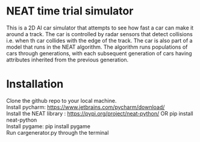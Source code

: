 # NEAT time trial simulator
This is a 2D AI car simulator that attempts to see how fast a car can make it around a track.
The car is controlled by radar sensors that detect collisions i.e. when th car collides with the edge of the track.
The car is also part of a model that runs in the NEAT algorithm. The algorithm runs populations of cars through generations, with each subsequent generation of cars having attributes inherited from the previous generation.
# Installation
Clone the github repo to your local machine. \
Install pycharm: https://www.jetbrains.com/pycharm/download/ \
Install the NEAT library : https://pypi.org/project/neat-python/ OR pip install neat-python \
Install pygame: pip install pygame \
Run cargenerator.py through the terminal
